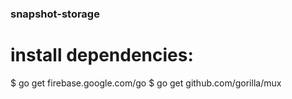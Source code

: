 ### snapshot-storage

# install dependencies:
$ go get firebase.google.com/go
$ go get github.com/gorilla/mux
